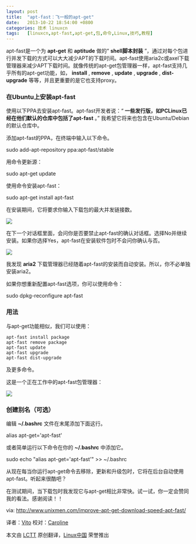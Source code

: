 ```yaml
---
layout: post
title:	"apt-fast：飞一般的apt-get"
date:	2013-10-22 18:54:00 +0800 
categories:	技术 linuxcn 
tags:	[linuxcn,apt-fast,apt-get,包,命令,Linux,技巧,教程]
---
```



apt-fast是一个为 **apt-get** 和 **aptitude** 做的“ **shell脚本封装** ”，通过对每个包进行并发下载的方式可以大大减少APT的下载时间。apt-fast使用aria2c或axel下载管理器来减少APT下载时间。就像传统的apt-get包管理器一样，apt-fast支持几乎所有的apt-get功能，如， **install** , **remove** , **update** , **upgrade** , **dist-upgrade** 等等，并且更重要的是它也支持proxy。


### **在Ubuntu上安装apt-fast**


使用以下PPA去安装apt-fast。apt-fast开发者说：“ **一些发行版，如PCLinux已经在他们默认的仓库中包括了apt-fast** 。” 我希望它将来也包含在Ubuntu/Debian的默认仓库中。


添加apt-fast的PPA，在终端中输入以下命令。


sudo add-apt-repository ppa:apt-fast/stable


用命令更新源：


sudo apt-get update


使用命令安装apt-fast：


sudo apt-get install apt-fast


在安装期间，它将要求你输入下载包的最大并发链接数。


 ![](/Asserts/Images//attachment/album/201310/22/151153t4cncn88xclu14tn.png)


在下一个对话框里面，会问你是否要禁止apt-fast的确认对话框。选择No并继续安装。如果你选择Yes，apt-fast在安装软件包时不会问你确认与否。


![](/Asserts/Images//attachment/album/201310/22/1511542o3cdm1qnmwnp6pc.png) 


我发现 **aria2** 下载管理器已经随着apt-fast的安装而自动安装。所以，你不必单独安装aria2。


如果你想重新配置apt-fast选项，你可以使用命令：


sudo dpkg-reconfigure apt-fast


### **用法**


与apt-get功能相似，我们可以使用：



```
apt-fast install package
apt-fast remove package
apt-fast update
apt-fast upgrade
apt-fast dist-upgrade
```

及更多命令。


这是一个正在工作中的apt-fast包管理器：


 ![](/Asserts/Images//attachment/album/201310/22/1511580604uqko66o1oyg0.png)


### **创建别名（可选）**


编辑 **~/.bashrc** 文件在末尾添加下面这行。


alias apt-get='apt-fast'


或者简单运行以下命令在你的 **~/.bashrc** 中添加它。


sudo echo "alias apt-get='apt-fast'" >> ~/.bashrc


从现在每当你运行apt-get命令去移除，更新和升级包时，它将在后台自动使用apt-fast。听起来很酷吧？


在测试期间，当下载包时我发现它与apt-get相比非常快。试一试，你一定会赞同我的看法。感谢阅读！！


 


via: <http://www.unixmen.com/improve-apt-get-download-speed-apt-fast/>


译者：[Vito](https://github.com/Vito) 校对：[Caroline](https://github.com/carolinewuyan)


本文由 [LCTT](https://github.com/LCTT/TranslateProject) 原创翻译，[Linux中国](http://linux.cn/) 荣誉推出
